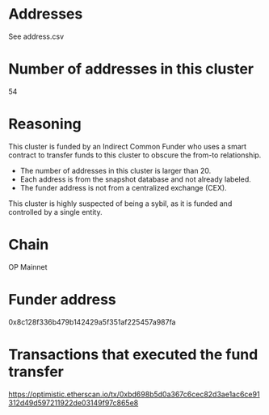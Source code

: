 # Addresses

See address.csv

# Number of addresses in this cluster

54

# Reasoning

This cluster is funded by an Indirect Common Funder who uses a smart contract to transfer funds to this cluster to obscure the from-to relationship.

- The number of addresses in this cluster is larger than 20.
- Each address is from the snapshot database and not already labeled.
- The funder address is not from a centralized exchange (CEX).

This cluster is highly suspected of being a sybil, as it is funded and controlled by a single entity.

# Chain

OP Mainnet

# Funder address

0x8c128f336b479b142429a5f351af225457a987fa

# Transactions that executed the fund transfer

https://optimistic.etherscan.io/tx/0xbd698b5d0a367c6cec82d3ae1ac6ce91312d49d597211922de03149f97c865e8
